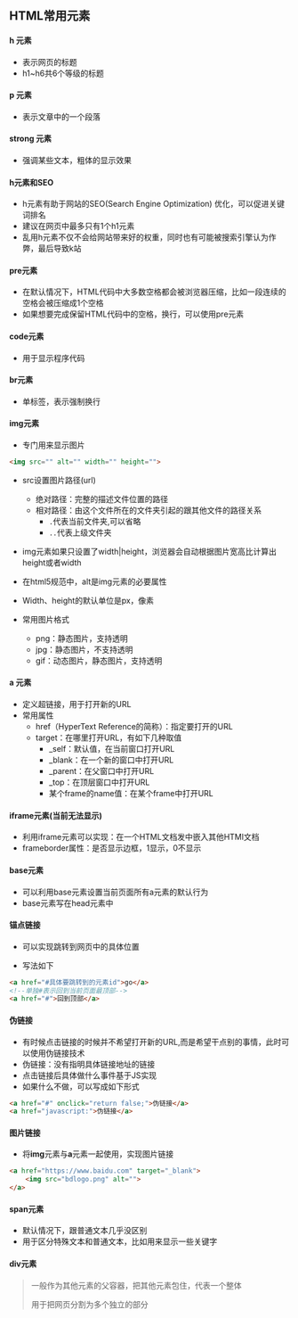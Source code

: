 ## HTML常用元素

#### h 元素

* 表示网页的标题
* h1~h6共6个等级的标题

#### p 元素

* 表示文章中的一个段落

#### strong 元素

* 强调某些文本，粗体的显示效果

#### h元素和SEO

* h元素有助于网站的SEO(Search Engine Optimization) 优化，可以促进关键词排名
* 建议在网页中最多只有1个h1元素
* 乱用h元素不仅不会给网站带来好的权重，同时也有可能被搜索引擎认为作弊，最后导致k站

#### pre元素

* 在默认情况下，HTML代码中大多数空格都会被浏览器压缩，比如一段连续的空格会被压缩成1个空格
* 如果想要完成保留HTML代码中的空格，换行，可以使用pre元素

#### code元素

* 用于显示程序代码

#### br元素

* 单标签，表示强制换行

#### img元素

* 专门用来显示图片

```html
<img src="" alt="" width="" height="">
```

* src设置图片路径(url)
  * 绝对路径：完整的描述文件位置的路径
  * 相对路径：由这个文件所在的文件夹引起的跟其他文件的路径关系
    - `.`代表当前文件夹,可以省略
    - `..`代表上级文件夹
* img元素如果只设置了width|height，浏览器会自动根据图片宽高比计算出height或者width
* 在html5规范中，alt是img元素的必要属性
* Width、height的默认单位是px，像素

* 常用图片格式
  * png：静态图片，支持透明
  * jpg：静态图片，不支持透明
  * gif：动态图片，静态图片，支持透明

#### a 元素

* 定义超链接，用于打开新的URL
* 常用属性
  * href（HyperText Reference的简称）：指定要打开的URL
  * target：在哪里打开URL，有如下几种取值
    * _self：默认值，在当前窗口打开URL
    * _blank：在一个新的窗口中打开URL
    * _parent：在父窗口中打开URL
    * _top：在顶层窗口中打开URL
    * 某个frame的name值：在某个frame中打开URL

#### iframe元素(当前无法显示)

* 利用iframe元素可以实现：在一个HTML文档发中嵌入其他HTMl文档
* frameborder属性：是否显示边框，1显示，0不显示

#### base元素

* 可以利用base元素设置当前页面所有a元素的默认行为
* base元素写在head元素中

#### 锚点链接

* 可以实现跳转到网页中的具体位置

* 写法如下

```html
<a href="#具体要跳转到的元素id">go</a>
<!--单独#表示回到当前页面最顶部-->
<a href="#">回到顶部</a>
```

#### 伪链接

* 有时候点击链接的时候并不希望打开新的URL,而是希望干点别的事情，此时可以使用伪链接技术
* 伪链接：没有指明具体链接地址的链接
* 点击链接后具体做什么事件基于JS实现
* 如果什么不做，可以写成如下形式

```html
<a href="#" onclick="return false;">伪链接</a>
<a href="javascript:">伪链接</a>
```

#### 图片链接

* 将**img**元素与**a**元素一起使用，实现图片链接

```html
<a href="https://www.baidu.com" target="_blank">
    <img src="bdlogo.png" alt="">
</a>
```

#### span元素

* 默认情况下，跟普通文本几乎没区别
* 用于区分特殊文本和普通文本，比如用来显示一些关键字

#### div元素

> 一般作为其他元素的父容器，把其他元素包住，代表一个整体
>
> 用于把网页分割为多个独立的部分

